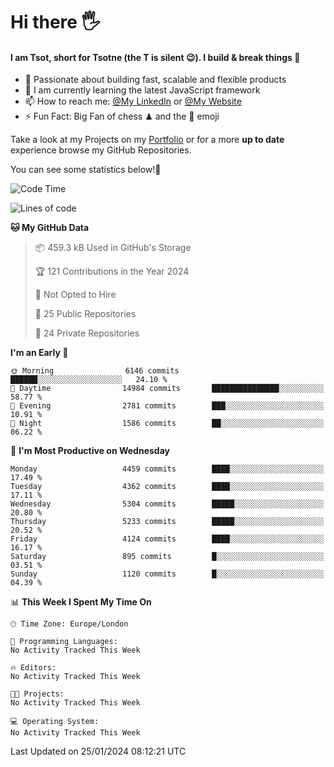 # Hi there :raised_hand_with_fingers_splayed:
#### I am Tsot, short for Tsotne (the T is silent :wink:). I build & break things :space_invader:
- :telescope: Passionate about building fast, scalable and flexible products
- :seedling: I am currently learning the latest JavaScript framework 
- :mailbox: How to reach me: [@My LinkedIn](https://www.linkedin.com/in/tsotne-gvadzabia/) or [@My Website](https://tsotne.co.uk/contact)
- :zap: Fun Fact: Big Fan of chess ♟ and the 👾 emoji

Take a look at my Projects on my [Portfolio](https://tsotne.co.uk/) or for a more **up to date** experience browse my GitHub Repositories.

You can see some statistics below!:space_invader:
<!--START_SECTION:waka-->
![Code Time](http://img.shields.io/badge/Code%20Time-761%20hrs%202%20mins-blue)

![Lines of code](https://img.shields.io/badge/From%20Hello%20World%20I%27ve%20Written-9.5%20million%20lines%20of%20code-blue)

**🐱 My GitHub Data** 

> 📦 459.3 kB Used in GitHub's Storage 
 > 
> 🏆 121 Contributions in the Year 2024
 > 
> 🚫 Not Opted to Hire
 > 
> 📜 25 Public Repositories 
 > 
> 🔑 24 Private Repositories 
 > 
**I'm an Early 🐤** 

```text
🌞 Morning                6146 commits        ██████░░░░░░░░░░░░░░░░░░░   24.10 % 
🌆 Daytime                14984 commits       ███████████████░░░░░░░░░░   58.77 % 
🌃 Evening                2781 commits        ███░░░░░░░░░░░░░░░░░░░░░░   10.91 % 
🌙 Night                  1586 commits        ██░░░░░░░░░░░░░░░░░░░░░░░   06.22 % 
```
📅 **I'm Most Productive on Wednesday** 

```text
Monday                   4459 commits        ████░░░░░░░░░░░░░░░░░░░░░   17.49 % 
Tuesday                  4362 commits        ████░░░░░░░░░░░░░░░░░░░░░   17.11 % 
Wednesday                5304 commits        █████░░░░░░░░░░░░░░░░░░░░   20.80 % 
Thursday                 5233 commits        █████░░░░░░░░░░░░░░░░░░░░   20.52 % 
Friday                   4124 commits        ████░░░░░░░░░░░░░░░░░░░░░   16.17 % 
Saturday                 895 commits         █░░░░░░░░░░░░░░░░░░░░░░░░   03.51 % 
Sunday                   1120 commits        █░░░░░░░░░░░░░░░░░░░░░░░░   04.39 % 
```


📊 **This Week I Spent My Time On** 

```text
🕑︎ Time Zone: Europe/London

💬 Programming Languages: 
No Activity Tracked This Week

🔥 Editors: 
No Activity Tracked This Week

🐱‍💻 Projects: 
No Activity Tracked This Week

💻 Operating System: 
No Activity Tracked This Week
```


 Last Updated on 25/01/2024 08:12:21 UTC
<!--END_SECTION:waka-->
